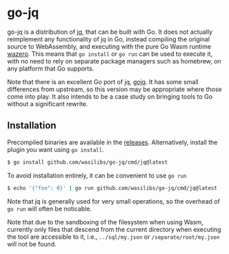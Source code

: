 # go-jq

go-jq is a distribution of [jq][1], that can be built with Go. It does not actually reimplement any
functionality of jq in Go, instead compiling the original source to WebAssembly, and 
executing with the pure Go Wasm runtime [wazero][2]. This means that `go install` or `go run`
can be used to execute it, with no need to rely on separate package managers such as homebrew,
on any platform that Go supports.

Note that there is an excellent Go port of jq, [gojq][3]. It has some small differences from upstream,
so this version may be appropriate where those come into play. It also intends to be a case study
on bringing tools to Go without a significant rewrite.

## Installation

Precompiled binaries are available in the [releases](https://github.com/wasilibs/go-jq/releases).
Alternatively, install the plugin you want using `go install`.

```bash
$ go install github.com/wasilibs/go-jq/cmd/jq@latest
```

To avoid installation entirely, it can be convenient to use `go run`

```bash
$ echo '{"foo": 0}' | go run github.com/wasilibs/go-jq/cmd/jq@latest
```

Note that jq is generally used for very small operations, so the overhead of `go run` will often be
noticable.

Note that due to the sandboxing of the filesystem when using Wasm, currently only files that descend
from the current directory when executing the tool are accessible to it, i.e., `../sql/my.json` or
`/separate/root/my.json` will not be found.

[1]: https://github.com/jqlang/jq
[2]: https://wazero.io/
[3]: https://github.com/itchyny/gojq
